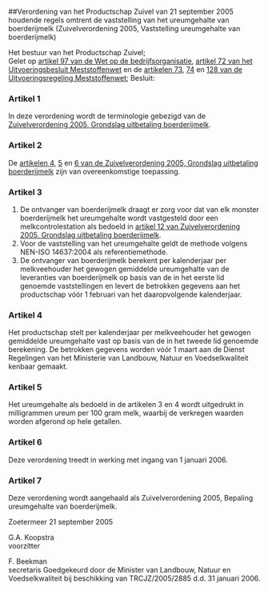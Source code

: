 <meta http-equiv='Content-Type' content='text/html; charset=utf-8' />

##Verordening van het Productschap Zuivel van 21 september 2005 houdende regels omtrent de vaststelling van het ureumgehalte van boerderijmelk (Zuivelverordening 2005, Vaststelling ureumgehalte van boerderijmelk)

Het bestuur van het Productschap Zuivel;  
Gelet op [artikel 97 van de Wet op de bedrijfsorganisatie](../../../../../../../../wet/wet/op/de/bedrijfsorganisatie/BWBR0002058/README.md), [artikel 72 van het Uitvoeringsbesluit Meststoffenwet](../../../../../../../../AMvB/uitvoeringsbesluit/meststoffenwet/BWBR0019031/README.md) en de [artikelen 73](../../../../../../../../ministeriele-regeling/uitvoeringsregeling/meststoffenwet/BWBR0018989/README.md), [74](../../../../../../../../ministeriele-regeling/uitvoeringsregeling/meststoffenwet/BWBR0018989/README.md) en [128 van de Uitvoeringsregeling Meststoffenwet](../../../../../../../../ministeriele-regeling/uitvoeringsregeling/meststoffenwet/BWBR0018989/README.md);
Besluit:    

### Artikel  1  

In deze verordening wordt de terminologie gebezigd van de [Zuivelverordening 2005, Grondslag uitbetaling boerderijmelk](../../../../../../../../pbo/zuivelverordening/2005/grondslag/uitbetaling/boerderijmelk/BWBR0017209/README.md).  

### Artikel  2  

De [artikelen 4](../../../../../../../../pbo/zuivelverordening/2005/grondslag/uitbetaling/boerderijmelk/BWBR0017209/README.md), [5](../../../../../../../../pbo/zuivelverordening/2005/grondslag/uitbetaling/boerderijmelk/BWBR0017209/README.md) en [6 van de Zuivelverordening 2005, Grondslag uitbetaling boerderijmelk](../../../../../../../../pbo/zuivelverordening/2005/grondslag/uitbetaling/boerderijmelk/BWBR0017209/README.md) zijn van overeenkomstige toepassing.  

### Artikel  3  

1.  De ontvanger van boerderijmelk draagt er zorg voor dat van elk monster boerderijmelk het ureumgehalte wordt vastgesteld door een melkcontrolestation als bedoeld in [artikel 12 van Zuivelverordening 2005, Grondslag uitbetaling boerderijmelk](../../../../../../../../pbo/zuivelverordening/2005/grondslag/uitbetaling/boerderijmelk/BWBR0017209/README.md).   
2.  Voor de vaststelling van het ureumgehalte geldt de methode volgens NEN-ISO 14637:2004 als referentiemethode.   
3.  De ontvanger van boerderijmelk berekent per kalenderjaar per melkveehouder het gewogen gemiddelde ureumgehalte van de leveranties van boerderijmelk op basis van de in het eerste lid genoemde vaststellingen en levert de betrokken gegevens aan het productschap vóór 1 februari van het daaropvolgende kalenderjaar.   

### Artikel  4  

Het productschap stelt per kalenderjaar per melkveehouder het gewogen gemiddelde ureumgehalte vast op basis van de in het tweede lid genoemde berekening. De betrokken gegevens worden vóór 1 maart aan de Dienst Regelingen van het Ministerie van Landbouw, Natuur en Voedselkwaliteit kenbaar gemaakt.  

### Artikel  5  

Het ureumgehalte als bedoeld in de artikelen 3 en 4 wordt uitgedrukt in milligrammen ureum per 100 gram melk, waarbij de verkregen waarden worden afgerond op hele getallen.  

### Artikel  6  

Deze verordening treedt in werking met ingang van 1 januari 2006.  

### Artikel  7  

Deze verordening wordt aangehaald als Zuivelverordening 2005, Bepaling ureumgehalte van boerderijmelk.  

Zoetermeer 
21 september 2005   

G.A. Koopstra  
voorzitter  

F. Beekman  
secretaris   Goedgekeurd door de Minister van Landbouw, Natuur en Voedselkwaliteit bij beschikking van TRCJZ/2005/2885 d.d. 31 januari 2006.    
